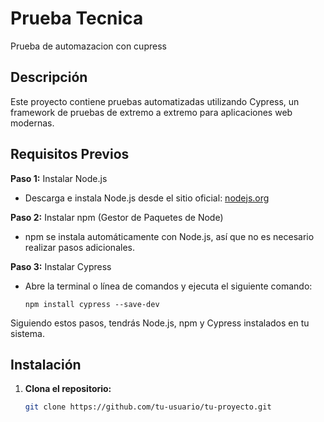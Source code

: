 # Prueba Tecnica 

Prueba de automazacion con cupress

## Descripción

Este proyecto contiene pruebas automatizadas utilizando Cypress, un framework de pruebas de extremo a extremo para aplicaciones web modernas.

## Requisitos Previos


**Paso 1:** Instalar Node.js
   - Descarga e instala Node.js desde el sitio oficial: [nodejs.org](https://nodejs.org/)

**Paso 2:** Instalar npm (Gestor de Paquetes de Node)
   - npm se instala automáticamente con Node.js, así que no es necesario realizar pasos adicionales.

**Paso 3:** Instalar Cypress
   - Abre la terminal o línea de comandos y ejecuta el siguiente comando:
     ```
     npm install cypress --save-dev
     ```

Siguiendo estos pasos, tendrás Node.js, npm y Cypress instalados en tu sistema.


## Instalación

1. **Clona el repositorio:**

   ```bash
   git clone https://github.com/tu-usuario/tu-proyecto.git
